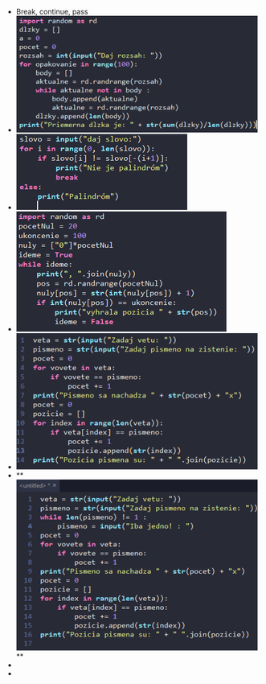 - Break, continue, pass
- ![image.png](../assets/image_1738658880356_0.png)
- ![image.png](../assets/image_1738658901729_0.png)
- ![image.png](../assets/image_1738658957710_0.png)
- ![image.png](../assets/image_1738659899888_0.png)
- ** ![image.png](../assets/image_1738661457741_0.png) **
-
-